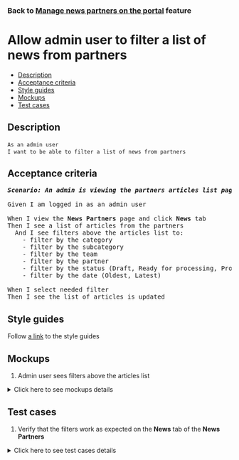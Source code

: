 ### Back to [Manage news partners on the portal](../../README.md) feature

# Allow admin user to filter a list of news from partners

- [Description](#description)
- [Acceptance criteria](#acceptance-criteria)
- [Style guides](#style-guides)
- [Mockups](#mockups)
- [Test cases](#test-cases)

## Description

    As an admin user
    I want to be able to filter a list of news from partners

## Acceptance criteria

<pre>
<b><i>Scenario: An admin is viewing the partners articles list page</i></b>

Given I am logged in as an admin user

When I view the <b>News Partners</b> page and click <b>News</b> tab
Then I see a list of articles from the partners
  And I see filters above the articles list to:
    - filter by the category
    - filter by the subcategory
    - filter by the team
    - filter by the partner
    - filter by the status (Draft, Ready for processing, Processing, Processed, Published)
    - filter by the date (Oldest, Latest)

When I select needed filter
Then I see the list of articles is updated
</pre>

## Style guides

Follow [a link](https://www.figma.com/proto/0zkkf5WC77OSpvyD6YXpFE/Style-guides?page-id=0%3A1&node-id=19%3A5368&viewport=266%2C48%2C0.54&scaling=min-zoom&starting-point-node-id=19%3A5368) to the style guides

## Mockups

1. Admin user sees filters above the articles list

<details>
  <summary>Click here to see mockups details</summary>

**1. Admin user sees filters above the articles list:**

![Admin user sees filters above the articles list](/desktop_application_features/manage_news_partners/images/admin_side_partner_articles_list.png)

</details>

## Test cases

1. Verify that the filters work as expected on the <b>News</b> tab of the <b>News Partners</b>

<details>
  <summary>Click here to see test cases details</summary>

### **#1. Verify that the filters work as expected on the News tab of the News Partners**

|Preconditions|Steps|Expected result
--------------|-----|----------
|- Logged in with admin account</br>- There is some partner added|1) Go to the <b>News Partners</b> list page</br>2) Click <b>News</b> tab</br>3) Examine the articles list</br>4) Select any filter|3) The filters are shown above the articles list</br>4) The arcticles list is updated|
</details>

